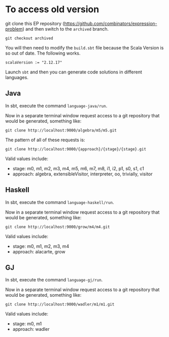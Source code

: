 # To access old version

git clone this EP repository (https://github.com/combinators/expression-problem) and then switch to the `archived` branch.

`git checkout archived`

You will then need to modify the `build.sbt` file because the Scala Version is so out of date. The following works.

`scalaVersion := "2.12.17"`

Launch `sbt` and then you can generate code solutions in different languages.

## Java

In sbt, execute the command `language-java/run`.

Now in a separate terminal window request access to a git repository that would be generated, something like:

`git clone http://localhost:9000/algebra/m5/m5.git`

The pattern of all of these requests is:

`git clone http://localhost:9000/{approach}/{stage}/{stage}.git`

Valid values include:

 * stage: m0, m1, m2, m3, m4, m5, m6, m7, m8, i1, i2, p1, s0, s1, c1
 * approach: algebra, extensibleVisitor, interpreter, oo, trivially, visitor

## Haskell

In sbt, execute the command `language-haskell/run`.

Now in a separate terminal window request access to a git repository that would be generated, something like:

`git clone http://localhost:9000/grow/m4/m4.git`

Valid values include:

* stage: m0, m1, m2, m3, m4
* approach: alacarte, grow

## GJ

In sbt, execute the command `language-gj/run`.

Now in a separate terminal window request access to a git repository that would be generated, something like:

`git clone http://localhost:9000/wadler/m1/m1.git`

Valid values include:

* stage: m0, m1
* approach: wadler
